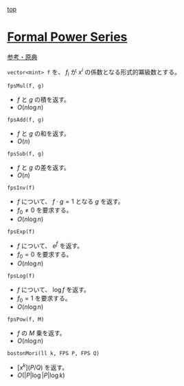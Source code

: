 [top](../README.md)

# [Formal Power Series](./fps.hpp)

[参考・原典](https://potato167.github.io/po167_library)

`vector<mint> f` を、 $f_i$ が $x^i$ の係数となる形式的冪級数とする。

`fpsMul(f, g)`
- $f$ と $g$ の積を返す。 
- $O(n \log n)$

`fpsAdd(f, g)`
- $f$ と $g$ の和を返す。
- $O(n)$

`fpsSub(f, g)`
- $f$ と $g$ の差を返す。
- $O(n)$

`fpsInv(f)`
- $f$ について、 $f\cdot g = 1$ となる $g$ を返す。
- $f_0 \neq 0$ を要求する。
- $O(n \log n)$

`fpsExp(f)`
- $f$ について、 $e^f$ を返す。
- $f_0 = 0$ を要求する。
- $O(n \log n)$

`fpsLog(f)`
- $f$ について、 $\log f$ を返す。
- $f_0 = 1$ を要求する。
- $O(n \log n)$

`fpsPow(f, M)`
- $f$ の $M$ 乗を返す。
- $O(n \log n)$

`bostonMori(ll k, FPS P, FPS Q)`
- $[x^k](P/Q)$ を返す。
- $O(|P| \log |P| \log k)$
